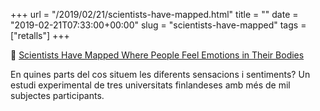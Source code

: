 +++
url = "/2019/02/21/scientists-have-mapped.html"
title = ""
date = "2019-02-21T07:33:00+00:00"
slug = "scientists-have-mapped"
tags = ["retalls"]
+++

📎 [Scientists Have Mapped Where People Feel Emotions in Their Bodies](https://curiosity.com/topics/scientists-have-mapped-where-people-feel-emotions-in-their-bodies-curiosity)

En quines parts del cos situem les diferents sensacions i sentiments? Un estudi experimental de tres universitats finlandeses amb més de mil subjectes participants. 

